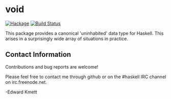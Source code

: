 void
====

[![Hackage](https://img.shields.io/hackage/v/void.svg)](https://hackage.haskell.org/package/void) [![Build Status](https://secure.travis-ci.org/ekmett/void.png?branch=master)](http://travis-ci.org/ekmett/void)

This package provides a canonical 'uninhabited' data type for Haskell. This arises in a surprisingly wide array of situations in practice.

Contact Information
-------------------

Contributions and bug reports are welcome!

Please feel free to contact me through github or on the #haskell IRC channel on irc.freenode.net.

-Edward Kmett
